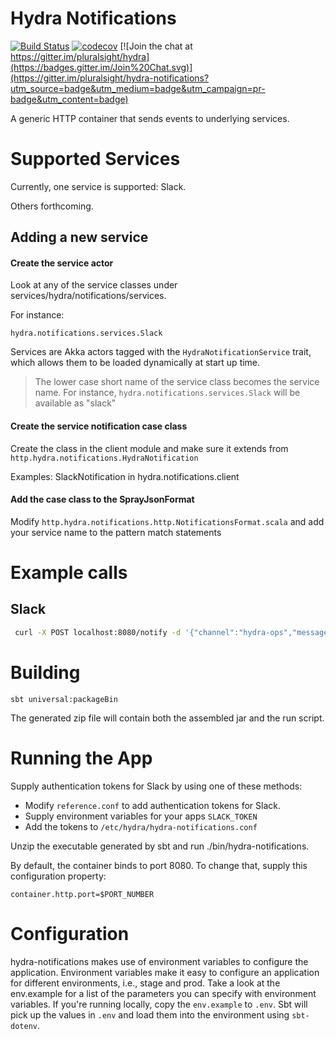 # Hydra Notifications

[![Build Status](https://travis-ci.org/pluralsight/hydra-notifications.svg?branch=master)](https://travis-ci.org/pluralsight/hydra-notifications)
[![codecov](https://codecov.io/gh/pluralsight/hydra-notifications/branch/master/graph/badge.svg)](https://codecov.io/gh/pluralsight/hydra-notifications)
[![Join the chat at https://gitter.im/pluralsight/hydra](https://badges.gitter.im/Join%20Chat.svg)](https://gitter.im/pluralsight/hydra-notifications?utm_source=badge&utm_medium=badge&utm_campaign=pr-badge&utm_content=badge)


A generic HTTP container that sends events to underlying services.

# Supported Services

Currently, one service is supported: Slack.

Others forthcoming.

## Adding a new service

#### Create the service actor

Look at any of the service classes under services/hydra/notifications/services.

For instance:

`hydra.notifications.services.Slack`

Services are Akka actors tagged with the `HydraNotificationService` trait, which allows them to be loaded dynamically at 
start up time.

> The lower case short name of the service class becomes the service name. For instance, `hydra.notifications.services.Slack` will be available as "slack"


#### Create the service notification case class 

Create the class in the client module and make sure it extends from `http.hydra.notifications.HydraNotification`

Examples: SlackNotification in hydra.notifications.client


#### Add the case class to the SprayJsonFormat 

Modify `http.hydra.notifications.http.NotificationsFormat.scala` and add your service name to the pattern match statements

# Example calls

## Slack

```bash
 curl -X POST localhost:8080/notify -d '{"channel":"hydra-ops","message":"an error occured","service":"slack"}'  -H "Content-Type:application/json"
```

# Building
 `sbt universal:packageBin`
 
 The generated zip file will contain both the assembled jar and the run script.
 
# Running the App

Supply authentication tokens for Slack by using one of these methods:
- Modify `reference.conf` to add authentication tokens for Slack.
- Supply environment variables for your apps `SLACK_TOKEN`
- Add the tokens to `/etc/hydra/hydra-notifications.conf`

Unzip the executable generated by sbt and run ./bin/hydra-notifications.

By default, the container binds to port 8080.  To change that, supply this configuration property:

`container.http.port=$PORT_NUMBER`

# Configuration

hydra-notifications makes use of environment variables to configure the application.  Environment variables make it easy to configure an application for different environments, i.e., stage and prod.  Take a look at the env.example for a list of the parameters you can specify with environment variables.  If you're running locally, copy the `env.example` to `.env`.  Sbt will pick up the values in `.env` and load them into the environment using `sbt-dotenv`.
